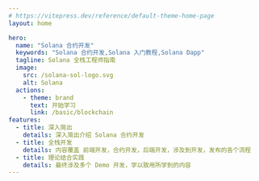 ```yaml
---
# https://vitepress.dev/reference/default-theme-home-page
layout: home

hero:
  name: "Solana 合约开发"
  keywords: "Solana 合约开发,Solana 入门教程,Solana Dapp"
  tagline: Solana 全栈工程师指南
  image:
    src: /solana-sol-logo.svg
    alt: Solana
  actions:
    - theme: brand
      text: 开始学习
      link: /basic/blockchain
features:
  - title: 深入简出
    details: 深入简出介绍 Solana 合约开发
  - title: 全栈开发
    details: 内容覆盖 前端开发，合约开发，后端开发，涉及到开发，发布的各个流程
  - title: 理论结合实践
    details: 最终涉及多个 Demo 开发，学以致用所学到的内容
---
```

